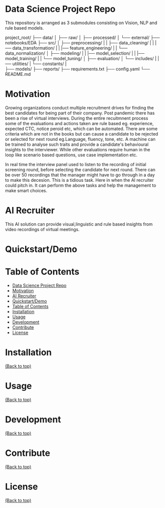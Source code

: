 # Data Science Project Repo
This repository is arranged as 3 submodules consisting on Vision, NLP and rule based models.

project_root/
├── data/
│   ├── raw/
│   ├── processed/
│   └── external/
├── notebooks/EDA
├── src/
│   ├── preprocessing/
|   |   ├── data_cleaning/
|   |   |── data_transformation/
|   |   |── feature_engineering/
|   |   └── data_normalization/
│   ├── modeling/
|   |   |── model_selection/
|   |   |── model_training/
|   |   └── model_tuning/
│   ├── evaluation/
│   └── includes/
|       |── utilities/
|       └── constants/
|  
├── models/
├── reports/
├── requirements.txt
├── config.yaml
└── README.md


# Motivation
Growing organizations conduct multiple recruitment drives for finding the best candidates for being part of their company. Post pandemic there has been a rise of virtual interviews. During the entire recuitmnent process some of the evaluations and actions taken are rule based eg. experience, expected CTC, notice peroid etc, which can be automated. There are some criteria which are not in the books but can cause a candidate to be rejected or selected for next round eg.Language, fluency, tone, etc. A machine can be trained to analyse such traits and provide a candidate's behavioural insights to the interviewer.  While other evaluations require human in the loop like scenario based questions, use case implementation etc.

In real time the interview panel used to listen to the recording of initial screening round, before selecting the candidate for next round. There can be over 50 recordings that the manager might have to go through in a day to make this decesion. This is a tidious task. Here in when the AI recruiter could pitch in. It can perform the above tasks and help the management to make smart choices.

# AI Recruiter
This AI solution can provide visual,linguistic and rule based insights from video recordings of virtual meetings.

# Quickstart/Demo

# Table of Contents
- [Data Science Project Repo](#data-science-project-repo)
- [Motivation](#motivation)
- [AI Recruiter](#ai-recruiter)
- [Quickstart/Demo](#quickstartdemo)
- [Table of Contents](#table-of-contents)
- [Installation](#installation)
- [Usage](#usage)
- [Development](#development)
- [Contribute](#contribute)
- [License](#license)

# Installation
[(Back to top)](#table-of-contents)

# Usage
[(Back to top)](#table-of-contents)

# Development
[(Back to top)](#table-of-contents)

# Contribute
[(Back to top)](#table-of-contents)

# License
[(Back to top)](#table-of-contents)
